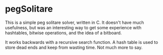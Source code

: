pegSolitare
===========

This is a simple peg solitare solver, written in C. It doesn't have much
usefulness, but was an interesting way to get some experience with hashtables,
bitwise operations, and the idea of a bitboard. 

It works backwards with a recursive search function. A hash table is used to store dead ends and keep from wasting time. Not much more to say.
